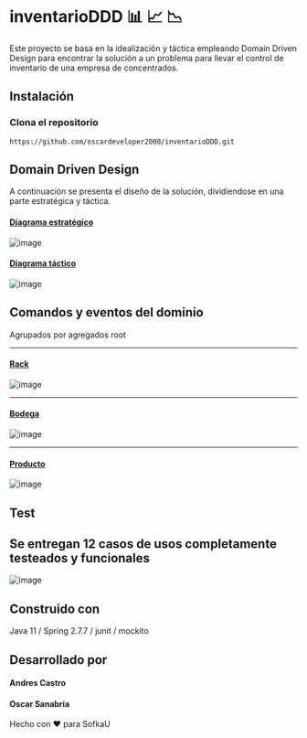 # inventarioDDD :bar_chart: :chart_with_upwards_trend: :chart_with_downwards_trend:

Este proyecto se basa en la idealización y táctica empleando Domain Driven Design para encontrar la solución a un problema para llevar el control de inventario de una empresa de concentrados.

## Instalación
### Clona el repositorio
```
https://github.com/oscardeveloper2000/inventarioDDD.git
```
## Domain Driven Design
A continuación se presenta el diseño de la solución, dividiendose en una parte estratégica y táctica. 

#### [Diagrama estratégico](http://https://app.diagrams.net/#G1cOXVYcdq7-N90RZaEd8vwhACvJ1T4goS "Diagrama estratégico")
![image](https://user-images.githubusercontent.com/121882462/213939116-5333f096-2f73-4e34-b5d4-989c839a5cc3.png)

#### [Diagrama táctico](http://https://app.diagrams.net/#G1cOXVYcdq7-N90RZaEd8vwhACvJ1T4goS "Diagrama táctico")
![image](https://user-images.githubusercontent.com/121882462/213939517-c5bba061-899b-4c58-812f-cd8311a04962.png)

## Comandos y eventos del dominio
Agrupados por agregados root

------------

#### [Rack](https://app.diagrams.net/#G1cOXVYcdq7-N90RZaEd8vwhACvJ1T4goS "Rack")
![image](https://user-images.githubusercontent.com/121882462/213939880-18958085-eef5-4141-8b0b-dce18b640796.png)

------------

#### [Bodega](https://app.diagrams.net/#G1cOXVYcdq7-N90RZaEd8vwhACvJ1T4goS "Bodega")
![image](https://user-images.githubusercontent.com/121882462/213939908-54f3b2f6-9ede-49df-bbbb-4518b654d429.png)

------------

#### [Producto](https://app.diagrams.net/#G1cOXVYcdq7-N90RZaEd8vwhACvJ1T4goS "Producto")
![image](https://user-images.githubusercontent.com/121882462/213939951-9a4082a1-5212-448b-aed0-62558b9ebc2e.png)

## Test
Se entregan 12 casos de usos completamente testeados y funcionales
------------
![image](https://user-images.githubusercontent.com/121882462/213939653-f07307f2-20cf-4fd9-be59-c3e8ca8023d7.png)


## Construido con
Java 11 / Spring 2.7.7 / junit / mockito

## Desarrollado por
#### Andres Castro
#### Oscar Sanabria
Hecho con :heart: para SofkaU
